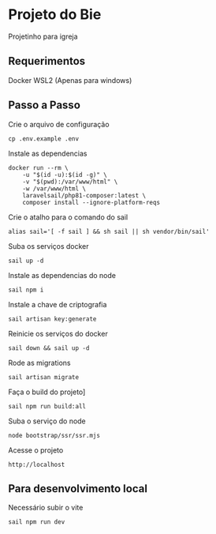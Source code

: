 # Projeto do Bie

Projetinho para igreja

## Requerimentos

Docker
WSL2 (Apenas para windows)

## Passo a Passo

Crie o arquivo de configuração
```
cp .env.example .env
```

Instale as dependencias
```
docker run --rm \
    -u "$(id -u):$(id -g)" \
    -v "$(pwd):/var/www/html" \
    -w /var/www/html \
    laravelsail/php81-composer:latest \
    composer install --ignore-platform-reqs
```

Crie o atalho para o comando do sail
```
alias sail='[ -f sail ] && sh sail || sh vendor/bin/sail'
```

Suba os serviços docker
```
sail up -d
```

Instale as dependencias do node
```
sail npm i
```

Instale a chave de criptografia
```
sail artisan key:generate
```

Reinicie os serviços do docker
```
sail down && sail up -d
```

Rode as migrations
```
sail artisan migrate
```

Faça o build do projeto]
```
sail npm run build:all
```

Suba o serviço do node
```
node bootstrap/ssr/ssr.mjs
```

Acesse o projeto
```
http://localhost
```

## Para desenvolvimento local

Necessário subir o vite
```
sail npm run dev
```